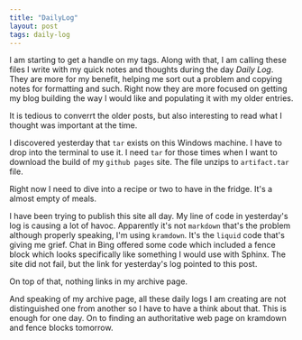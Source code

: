 ```yaml
---
title: "DailyLog"
layout: post
tags: daily-log
---
```


I am starting to get a handle on my tags. Along with that, I am calling these files I write with my quick notes and thoughts during the day *Daily Log*. They are more for my benefit, helping me sort out a problem and copying notes for formatting and such. Right now they are more focused on getting my blog building the way I would like and populating it with my older entries. 
	
It is tedious to converrt the older posts, but also interesting to read what I thought was important at the time.

I discovered yesterday that `tar` exists on this Windows machine. I have to drop into the terminal to use it. I need `tar` for those times when I want to download the build of my `github pages` site. The file unzips to `artifact.tar` file. 

Right now I need to dive into a recipe or two to have in the fridge. It's a almost empty of meals.

I have been trying to publish this site all day. My line of code in yesterday's log is causing a lot of havoc. Apparently it's not `markdown` that's the problem although properly speaking, I'm using `kramdown`. It's the `liquid` code that's giving me grief. Chat in Bing offered some code which included a fence block which looks specifically like something I would use with Sphinx. The site did not fail, but the link for yesterday's log pointed to this post.

On top of that, nothing links in my archive page.

And speaking of my archive page, all these daily logs I am creating are not distinguished one from another so I have to have a think about that.  This is enough for one day. On to finding an authoritative web page on kramdown and fence blocks tomorrow.